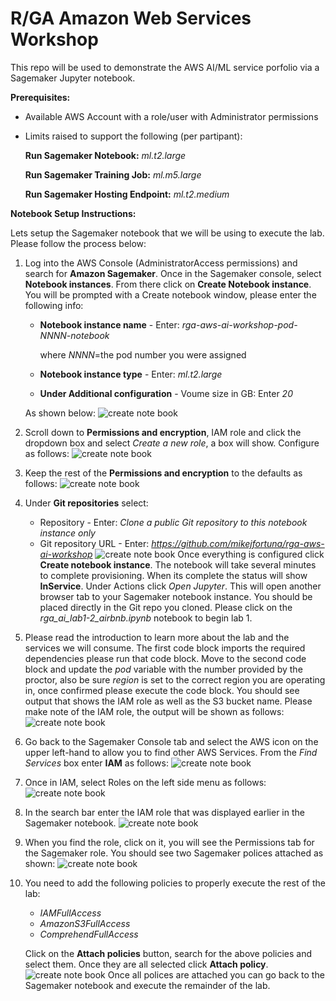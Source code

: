 # R/GA Amazon Web Services Workshop
This repo will be used to demonstrate the AWS AI/ML service porfolio via a Sagemaker Jupyter notebook.


**Prerequisites:**
* Available AWS Account with a role/user with Administrator permissions
* Limits raised to support the following (per partipant):

	**Run Sagemaker Notebook:** *ml.t2.large*

	**Run Sagemaker Training Job:** *ml.m5.large*

	**Run Sagemaker Hosting Endpoint:** *ml.t2.medium*


**Notebook Setup Instructions:**

Lets setup the Sagemaker notebook that we will be using to execute the lab. Please follow the process below:

1) Log into the AWS Console (AdministratorAccess permissions) and search for **Amazon Sagemaker**. Once in the Sagemaker console, select **Notebook instances**. From there click on **Create Notebook instance**. You will be prompted with a Create notebook window, please enter the following info:
	* **Notebook instance name** - Enter: *rga-aws-ai-workshop-pod-NNNN-notebook*

	  where *NNNN*=the pod number you were assigned
	* **Notebook instance type** - Enter: *ml.t2.large*
	* **Under Additional configuration** - Voume size in GB: Enter *20*

	As shown below:
![create note book](images/create-notebook-1.png "Create Notebook Main Page")

2) Scroll down to **Permissions and encryption**, IAM role and click the dropdown box and select *Create a new role*, a box will show. Configure as follows:
![create note book](images/create-notebook-2.png "Create Notebook IAM Role")

3) Keep the rest of the **Permissions and encryption** to the defaults as follows:
![create note book](images/create-notebook-3.png "Create Notebook IAM Permissions")

4) Under **Git repositories** select:
	* Repository - Enter: *Clone a public Git repository to this notebook instance only*
	* Git repository URL - Enter: *https://github.com/mikejfortuna/rga-aws-ai-workshop*
![create note book](images/create-notebook-4.png "Create Notebook Git Repo")
Once everything is configured click **Create notebook instance**. The notebook will take several minutes to complete provisioning. When its complete the status will show **InService**. Under Actions click *Open Jupyter*. This will open another browser tab to your Sagemaker notebook instance. You should be placed directly in the Git repo you cloned. Please click on the *rga_ai_lab1-2_airbnb.ipynb* notebook to begin lab 1.

5) Please read the introduction to learn more about the lab and the services we will consume. The first code block imports the required dependencies please run that code block.
   Move to the second code block and update the *pod* variable with the number provided by the proctor, also be sure *region* is set to the correct region you are operating in, once confirmed please execute the code block. You should see output that shows the IAM role as well as the S3 bucket name. Please make note of the IAM role, the output will be shown as follows:
![create note book](images/run-notebook-1.png "Run Notebook and update pod")

6) Go back to the Sagemaker Console tab and select the AWS icon on the upper left-hand to allow you to find other AWS Services. From the *Find Services* box enter **IAM** as follows:
![create note book](images/update-iam-sagemaker-role-1.png "Find IAM")

7) Once in IAM, select Roles on the left side menu as follows:
![create note book](images/update-iam-sagemaker-role-2.png "Click on IAM Role menu")

8) In the search bar enter the IAM role that was displayed earlier in the Sagemaker notebook.
![create note book](images/update-iam-sagemaker-role-3.png "Find Sagemaker IAM Role")

9) When you find the role, click on it, you will see the Permissions tab for the Sagemaker role. You should see two Sagemaker polices attached as shown:
![create note book](images/update-iam-sagemaker-role-4.png "Update IAM Role")

10) You need to add the following policies to properly execute the rest of the lab:
     * *IAMFullAccess*
     * *AmazonS3FullAccess*
     * *ComprehendFullAccess*

    Click on the **Attach policies** button, search for the above policies and select them. Once they are all selected click **Attach policy**.
![create note book](images/update-iam-sagemaker-role-5.png "IAM Role with Policies")
   Once all polices are attached you can go back to the Sagemaker notebook and execute the remainder of the lab.
